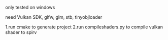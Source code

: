 only tested on windows

need Vulkan SDK, glfw, glm, stb, tinyobjloader

1.run cmake to generate project
2.run compileshaders.py to compile vulkan shader to spirv

